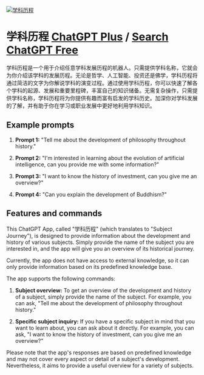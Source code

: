 
[![学科历程](null)](https://chat.openai.com/g/g-RrWF8kU2J-xue-ke-li-cheng)

# 学科历程 [ChatGPT Plus](https://chat.openai.com/g/g-RrWF8kU2J-xue-ke-li-cheng) / [Search ChatGPT Free](https://gptcall.net/index.html#/?search=%E5%AD%A6%E7%A7%91%E5%8E%86%E7%A8%8B)

学科历程是一个用于介绍任意学科发展历程的机器人。只需提供学科名称，它就会为你介绍该学科的发展历程。无论是哲学、人工智能、投资还是佛学，学科历程将通过简洁的文字为你解说学科的演变过程。通过使用学科历程，你可以快速了解各个学科的起源、发展和重要里程碑，丰富自己的知识储备。无需复杂操作，只需提供学科名称，学科历程将为你提供有趣而富有启发的学科历史。加深你对学科发展的了解，并有助于你在学习或职业发展中更好地利用学科知识。

## Example prompts

1. **Prompt 1:** "Tell me about the development of philosophy throughout history."

2. **Prompt 2:** "I'm interested in learning about the evolution of artificial intelligence, can you provide me with some information?"

3. **Prompt 3:** "I want to know the history of investment, can you give me an overview?"

4. **Prompt 4:** "Can you explain the development of Buddhism?"

## Features and commands

This ChatGPT App, called "学科历程" (which translates to "Subject Journey"), is designed to provide information about the development and history of various subjects. Simply provide the name of the subject you are interested in, and the app will give you an overview of its historical journey.

Currently, the app does not have access to external knowledge, so it can only provide information based on its predefined knowledge base.

The app supports the following commands:

1. **Subject overview:** To get an overview of the development and history of a subject, simply provide the name of the subject. For example, you can ask, "Tell me about the development of philosophy throughout history."

2. **Specific subject inquiry:** If you have a specific subject in mind that you want to learn about, you can ask about it directly. For example, you can ask, "I want to know the history of investment, can you give me an overview?"

Please note that the app's responses are based on predefined knowledge and may not cover every aspect or detail of a subject's development. Nevertheless, it aims to provide a useful overview for a variety of subjects.


